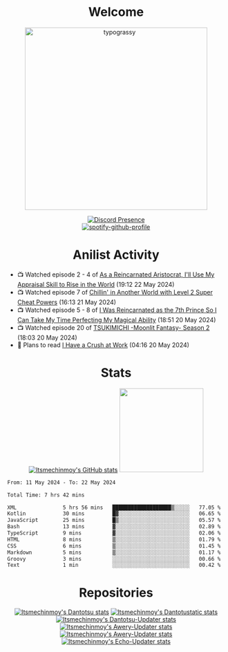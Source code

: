<div align="center">

# Welcome
<a href="https://github.com/kawarimidoll/typograssy">
    <img alt="typograssy" src="https://typograssy.deno.dev/api?text=%E3%82%88%E3%81%86%E3%81%93%E3%81%9D%E3%81%BF%E3%81%AA%E3%81%95%E3%82%93%20-%20Itsmechinmoy--&&l0=none&l1=82d9d0&l2=027353&l3=038c4c&l4=01402e&bg=none&frame=none&speed=100&comment=" width="421.99">
</a>

[![Discord Presence](https://lanyard.cnrad.dev/api/523539866311720963?theme=dark&bg=Oe1116&animated=false&hideDiscrim=true&borderRadius=30px&hideActivity=whenNotUsed)](https://discord.com/users/523539866311720963)<br>
[![spotify-github-profile](https://spotify-github-profile.vercel.app/api/view?uid=31zczwoe3obxakjgkio7anubhkaq&cover_image=true&theme=novatorem&show_offline=true&background_color=121212&interchange=false&bar_color=53b14f&bar_color=ffffff&bar_color_cover=false)](https://spotify-github-profile.vercel.app/api/view?uid=31zczwoe3obxakjgkio7anubhkaq&redirect=true)
</div>

<div align="center">

# Anilist Activity
</div>
<!-- ANILIST_ACTIVITY:start -->

-   📺 Watched episode 2 - 4 of [As a Reincarnated Aristocrat, I'll Use My Appraisal Skill to Rise in the World](https://anilist.co/anime/164702) (19:12 22 May 2024)
-   📺 Watched episode 7 of [Chillin' in Another World with Level 2 Super Cheat Powers](https://anilist.co/anime/170130) (16:13 21 May 2024)
-   📺 Watched episode 5 - 8 of [I Was Reincarnated as the 7th Prince So I Can Take My Time Perfecting My Magical Ability](https://anilist.co/anime/156415) (18:51 20 May 2024)
-   📺 Watched episode 20 of [TSUKIMICHI -Moonlit Fantasy- Season 2](https://anilist.co/anime/139518) (18:03 20 May 2024)
-   📖 Plans to read [I Have a Crush at Work](https://anilist.co/manga/116333) (04:16 20 May 2024)

<!-- ANILIST_ACTIVITY:end -->
<div align="center">
    
# Stats
[![Itsmechinmoy's GitHub stats](https://github-readme-stats.vercel.app/api?username=itsmechinmoy&show_icons=true&theme=algolia)](https://github.com/anuraghazra/github-readme-stats)
<img src="https://github-readme-stackoverflow.vercel.app/?userID=25004176&theme=dark" height="194"/>
</div>
<!--START_SECTION:waka-->

```txt
From: 11 May 2024 - To: 22 May 2024

Total Time: 7 hrs 42 mins

XML               5 hrs 56 mins   ███████████████████▒░░░░░   77.05 %
Kotlin            30 mins         █▓░░░░░░░░░░░░░░░░░░░░░░░   06.65 %
JavaScript        25 mins         █▒░░░░░░░░░░░░░░░░░░░░░░░   05.57 %
Bash              13 mins         ▓░░░░░░░░░░░░░░░░░░░░░░░░   02.89 %
TypeScript        9 mins          ▓░░░░░░░░░░░░░░░░░░░░░░░░   02.06 %
HTML              8 mins          ▒░░░░░░░░░░░░░░░░░░░░░░░░   01.79 %
CSS               6 mins          ▒░░░░░░░░░░░░░░░░░░░░░░░░   01.45 %
Markdown          5 mins          ▒░░░░░░░░░░░░░░░░░░░░░░░░   01.17 %
Groovy            3 mins          ░░░░░░░░░░░░░░░░░░░░░░░░░   00.66 %
Text              1 min           ░░░░░░░░░░░░░░░░░░░░░░░░░   00.42 %
```

<!--END_SECTION:waka-->
<div align="center">

# Repositories
[![Itsmechinmoy's Dantotsu stats](https://github-readme-stats.vercel.app/api/pin/?username=itsmechinmoy&repo=dantotsu&show_icons=true&theme=algolia&description_lines_count=1)](https://github.com/itsmechinmoy/dantotsu)
[![Itsmechinmoy's Dantotustatic stats](https://github-readme-stats.vercel.app/api/pin/?username=itsmechinmoy&repo=dantotustatic&show_icons=true&theme=algolia&description_lines_count=1)](https://github.com/itsmechinmoy/dantotustatic)
[![Itsmechinmoy's Dantotsu-Updater stats](https://github-readme-stats.vercel.app/api/pin/?username=itsmechinmoy&repo=dantotsu-updater&show_icons=true&theme=algolia&description_lines_count=1)](https://github.com/itsmechinmoy/dantotsu-updater)
[![Itsmechinmoy's Awery-Updater stats](https://github-readme-stats.vercel.app/api/pin/?username=itsmechinmoy&repo=awery-updater&show_icons=true&theme=algolia&description_lines_count=1)](https://github.com/itsmechinmoy/awery-updater)
[![Itsmechinmoy's Awery-Updater stats](https://github-readme-stats.vercel.app/api/pin/?username=itsmechinmoy&repo=himitsu-updater&show_icons=true&theme=algolia&description_lines_count=1)](https://github.com/itsmechinmoy/himitsu-updater)
[![Itsmechinmoy's Echo-Updater stats](https://github-readme-stats.vercel.app/api/pin/?username=itsmechinmoy&repo=echo-updater&show_icons=true&theme=algolia&description_lines_count=1)](https://github.com/itsmechinmoy/echo-updater)
</div>

